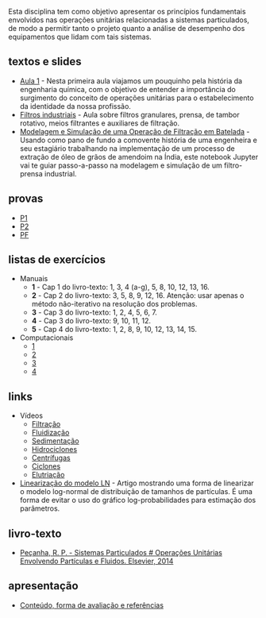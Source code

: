 Esta disciplina tem como objetivo apresentar os princípios fundamentais envolvidos nas operações unitárias relacionadas a sistemas particulados, de modo a permitir tanto o projeto quanto a análise de desempenho dos equipamentos que lidam com tais sistemas. 

## textos e slides

* [Aula 1](https://drive.google.com/file/d/12N1iVYziolrZir-jUAqHr9ZOVUtVQwBX/view?usp=sharing) - Nesta primeira aula viajamos um pouquinho pela história da engenharia química, com o objetivo de entender a importância do surgimento do conceito de operações unitárias para o estabelecimento da identidade da nossa profissão.
* [Filtros industriais](https://drive.google.com/file/d/139NmPGBkQg9maDnLkD-CvKJv9zqOVEUH/view?usp=sharing) -  Aula sobre filtros granulares, prensa, de tambor rotativo, meios filtrantes e auxiliares de filtração.
* [Modelagem e Simulação de uma Operação de Filtração em Batelada](https://www.kaggle.com/code/afrniomelo/modelagem-e-simula-o-de-uma-opera-o-de-filtra-o) - Usando como pano de fundo a comovente história de uma engenheira e seu estagiário trabalhando na implementação de um processo de extração de óleo de grãos de amendoim na Índia, este notebook Jupyter vai te guiar passo-a-passo na modelagem e simulação de um filtro-prensa industrial.

## provas

* [P1](https://drive.google.com/file/d/1Ch77f42zHFq03Ln3r4KUvP435AgPhq9c/view?usp=sharing)
* [P2](https://drive.google.com/file/d/12mLAGe5oUlqbD5PT0BInsXC3dQOH9h87/view?usp=sharing)
* [PF](https://drive.google.com/file/d/1-8zDz_alPKmfbxvmCIIiXcCQ8IWiakr-/view?usp=sharing)

## listas de exercícios

* Manuais
	* **1** - Cap 1 do livro-texto: 1, 3, 4 (a-g), 5, 8, 10, 12, 13, 16.
	* **2** - Cap 2 do livro-texto: 3, 5, 8, 9, 12, 16. Atenção: usar apenas o método não-iterativo na resolução dos problemas.
	* **3** - Cap 3 do livro-texto: 1, 2, 4, 5, 6, 7.
	* **4** - Cap 3 do livro-texto: 9, 10, 11, 12.
	* **5** - Cap 4 do livro-texto: 1, 2, 8, 9, 10, 12, 13, 14, 15.
* Computacionais
	* [1](https://drive.google.com/file/d/1fheQ-C5WrxeUt_BNfXsyAgMnlTsKcY1E/view?usp=sharing)
	* [2](https://drive.google.com/file/d/1n4JrHeSX4Cs7KRpVnwQUe-QwCYfk0vfj/view?usp=sharing)
	* [3](https://drive.google.com/file/d/1B4hYlA3f9ZQjAhUamrYzQYMkBEnvxbj6/view?usp=sharing)
	* [4](https://drive.google.com/file/d/1MtcD31dB_tk5_4Qa5ZXbIUQAWusLok2T/view?usp=sharing) 

## links

* Vídeos
	* [Filtração](https://youtube.com/playlist?list=PLEWIxJuo7N_leLf0n5K5yTcLxxZ0GzRdn)
	* [Fluidização](https://youtube.com/playlist?list=PLEWIxJuo7N_mZmG5oowtgsLtEYJbRQfj-)
	* [Sedimentação](https://youtube.com/playlist?list=PLEWIxJuo7N_mMnlWwgecNGUsI2fhI44bw)
	* [Hidrociclones](https://youtube.com/playlist?list=PLEWIxJuo7N_lfv_UhqspH0oFsNpdbOplK)
	* [Centrífugas](https://youtube.com/playlist?list=PLEWIxJuo7N_lQv_zVgQB2X8k_jxmJQs1R)
	* [Ciclones](https://youtube.com/playlist?list=PLEWIxJuo7N_mU95LcAv0ZCCCdvVMiBvkB)
	* [Elutriação](https://youtube.com/playlist?list=PLEWIxJuo7N_nlInEq4LasFs2200TfyvJ_)
* [Linearização do modelo LN](https://periodicos.uem.br/ojs/index.php/ActaSciTechnol/article/view/3128) - Artigo mostrando uma forma de linearizar o modelo log-normal de distribuição de tamanhos de partículas. É uma forma de evitar o uso do gráfico log-probabilidades para estimação dos parâmetros.

## livro-texto

* [Peçanha, R. P. - Sistemas Particulados # Operações Unitárias Envolvendo Partículas e Fluidos. Elsevier, 2014](https://www.amazon.com.br/Sistemas-Particulados-Ricardo-Pires-Pe%C3%A7anha/dp/8535277218)

## apresentação

* [Conteúdo, forma de avaliação e referências](https://drive.google.com/file/d/16R7lVFhEl8zSoY9n5lcHf5HeEmVHPDmN/view?usp=sharing)
